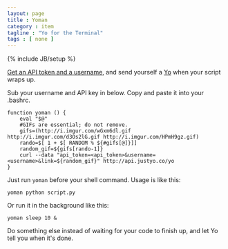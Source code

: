 ```yaml
---
layout: page
title : Yoman
category : item
tagline : "Yo for the Terminal"
tags : [ none ]
---
```

{% include JB/setup %}

[Get an API token and a username](https://medium.com/@YoAppStatus/yo-developers-api-e7f2f0ec5c3c), and send yourself a [Yo](http://www.justyo.co/) when your script wraps up.

Sub your username and API key in below. Copy and paste it into your .bashrc.

    function yoman () {
        eval "$@"
        #GIFs are essential; do not remove.
        gifs=(http://i.imgur.com/wGxm6dl.gif http://i.imgur.com/d3Os2lG.gif http://i.imgur.com/HPmH9gz.gif)
        rando=$[ 1 + $[ RANDOM % ${#gifs[@]}]]
        random_gif=${gifs[rando-1]}
        curl --data "api_token=<api_token>&username=<username>&link=${random_gif}" http://api.justyo.co/yo
    }

Just run `yoman` before your shell command. Usage is like this:

`yoman python script.py`

Or run it in the background like this:

`yoman sleep 10 &`

Do something else instead of waiting for your code to finish up, and let Yo tell you when it's done.
